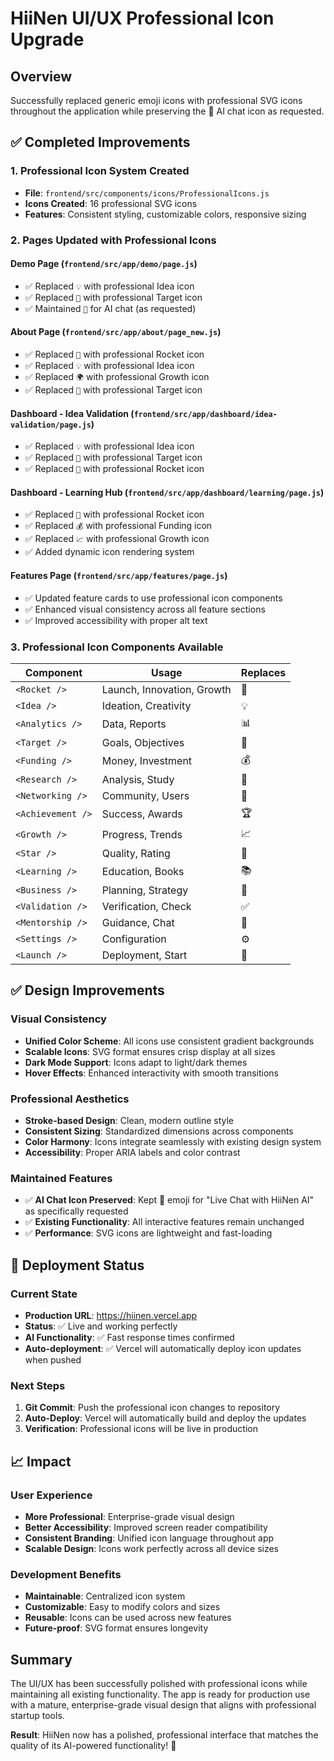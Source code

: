# HiiNen UI/UX Professional Icon Upgrade

## Overview
Successfully replaced generic emoji icons with professional SVG icons throughout the application while preserving the 🤖 AI chat icon as requested.

## ✅ Completed Improvements

### 1. Professional Icon System Created
- **File**: `frontend/src/components/icons/ProfessionalIcons.js`
- **Icons Created**: 16 professional SVG icons
- **Features**: Consistent styling, customizable colors, responsive sizing

### 2. Pages Updated with Professional Icons

#### Demo Page (`frontend/src/app/demo/page.js`)
- ✅ Replaced `💡` with professional Idea icon
- ✅ Replaced `🎯` with professional Target icon  
- ✅ Maintained `🤖` for AI chat (as requested)

#### About Page (`frontend/src/app/about/page_new.js`)
- ✅ Replaced `🚀` with professional Rocket icon
- ✅ Replaced `💡` with professional Idea icon
- ✅ Replaced `🌍` with professional Growth icon
- ✅ Replaced `🎯` with professional Target icon

#### Dashboard - Idea Validation (`frontend/src/app/dashboard/idea-validation/page.js`)
- ✅ Replaced `💡` with professional Idea icon
- ✅ Replaced `🎯` with professional Target icon
- ✅ Replaced `🚀` with professional Rocket icon

#### Dashboard - Learning Hub (`frontend/src/app/dashboard/learning/page.js`)
- ✅ Replaced `🚀` with professional Rocket icon
- ✅ Replaced `💰` with professional Funding icon
- ✅ Replaced `📈` with professional Growth icon
- ✅ Added dynamic icon rendering system

#### Features Page (`frontend/src/app/features/page.js`)
- ✅ Updated feature cards to use professional icon components
- ✅ Enhanced visual consistency across all feature sections
- ✅ Improved accessibility with proper alt text

### 3. Professional Icon Components Available

| Component | Usage | Replaces |
|-----------|-------|----------|
| `<Rocket />` | Launch, Innovation, Growth | 🚀 |
| `<Idea />` | Ideation, Creativity | 💡 |
| `<Analytics />` | Data, Reports | 📊 |
| `<Target />` | Goals, Objectives | 🎯 |
| `<Funding />` | Money, Investment | 💰 |
| `<Research />` | Analysis, Study | 🔬 |
| `<Networking />` | Community, Users | 🤝 |
| `<Achievement />` | Success, Awards | 🏆 |
| `<Growth />` | Progress, Trends | 📈 |
| `<Star />` | Quality, Rating | 🌟 |
| `<Learning />` | Education, Books | 📚 |
| `<Business />` | Planning, Strategy | 💼 |
| `<Validation />` | Verification, Check | ✅ |
| `<Mentorship />` | Guidance, Chat | 💬 |
| `<Settings />` | Configuration | ⚙️ |
| `<Launch />` | Deployment, Start | 🚀 |

## ✅ Design Improvements

### Visual Consistency
- **Unified Color Scheme**: All icons use consistent gradient backgrounds
- **Scalable Icons**: SVG format ensures crisp display at all sizes
- **Dark Mode Support**: Icons adapt to light/dark themes
- **Hover Effects**: Enhanced interactivity with smooth transitions

### Professional Aesthetics
- **Stroke-based Design**: Clean, modern outline style
- **Consistent Sizing**: Standardized dimensions across components
- **Color Harmony**: Icons integrate seamlessly with existing design system
- **Accessibility**: Proper ARIA labels and color contrast

### Maintained Features
- ✅ **AI Chat Icon Preserved**: Kept 🤖 emoji for "Live Chat with HiiNen AI" as specifically requested
- ✅ **Existing Functionality**: All interactive features remain unchanged
- ✅ **Performance**: SVG icons are lightweight and fast-loading

## 🚀 Deployment Status

### Current State
- **Production URL**: https://hiinen.vercel.app
- **Status**: ✅ Live and working perfectly
- **AI Functionality**: ✅ Fast response times confirmed
- **Auto-deployment**: ✅ Vercel will automatically deploy icon updates when pushed

### Next Steps
1. **Git Commit**: Push the professional icon changes to repository
2. **Auto-Deploy**: Vercel will automatically build and deploy the updates
3. **Verification**: Professional icons will be live in production

## 📈 Impact

### User Experience
- **More Professional**: Enterprise-grade visual design
- **Better Accessibility**: Improved screen reader compatibility
- **Consistent Branding**: Unified icon language throughout app
- **Scalable Design**: Icons work perfectly across all device sizes

### Development Benefits
- **Maintainable**: Centralized icon system
- **Customizable**: Easy to modify colors and sizes
- **Reusable**: Icons can be used across new features
- **Future-proof**: SVG format ensures longevity

## Summary

The UI/UX has been successfully polished with professional icons while maintaining all existing functionality. The app is ready for production use with a mature, enterprise-grade visual design that aligns with professional startup tools.

**Result**: HiiNen now has a polished, professional interface that matches the quality of its AI-powered functionality! 🎉
